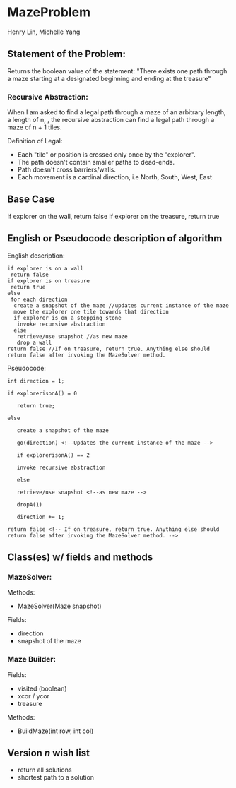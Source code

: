 # MazeProblem
Henry Lin, Michelle Yang

## Statement of the Problem:
Returns the boolean value of the statement:
"There exists one path through a maze
starting at a designated beginning
and ending at the treasure"

### Recursive Abstraction:
When I am asked to find a legal path through a maze of an arbitrary length,
a length of n,
, the recursive abstraction can find a legal path
through a maze of n + 1 tiles. 

Definition of Legal:
- Each "tile" or position is crossed only once by the "explorer".
- The path doesn't contain smaller paths to dead-ends.
- Path doesn't cross barriers/walls.
- Each movement is a cardinal direction, i.e North, South, West, East

## Base Case
 If explorer on the wall, return false
 If explorer on the treasure, return true
 
## English or Pseudocode description of algorithm 
English description: 
```
if explorer is on a wall 
 return false
if explorer is on treasure
 return true 
else
 for each direction
  create a snapshot of the maze //updates current instance of the maze 
  move the explorer one tile towards that direction 
  if explorer is on a stepping stone
   invoke recursive abstraction 
  else 
   retrieve/use snapshot //as new maze 
   drop a wall
return false //If on treasure, return true. Anything else should return false after invoking the MazeSolver method.
```
Pseudocode: 
```
int direction = 1;

if explorerisonA() = 0

   return true;
 
else
   
   create a snapshot of the maze
   
   go(direction) <!--Updates the current instance of the maze -->
   
   if explorerisonA() == 2
   
   invoke recursive abstraction
   
   else
   
   retrieve/use snapshot <!--as new maze -->
   
   dropA(1) 
   
   direction += 1;

return false <!-- If on treasure, return true. Anything else should return false after invoking the MazeSolver method. -->
```
## Class(es) w/ fields and methods 

### MazeSolver:
Methods:
- MazeSolver(Maze snapshot)

Fields:
- direction <!-- To iterate each direction the explorer should go -->
- snapshot of the maze


### Maze Builder: 
Fields: 
- visited (boolean) 
- xcor / ycor 
- treasure

Methods: 
- BuildMaze(int row, int col) 

## Version *n* wish list  
  - return all solutions
  - shortest path to a solution 
